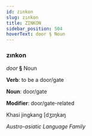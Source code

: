 ```yaml
---
id: zınkon
slug: zınkon
title: ZINKON
sidebar_position: 504
hoverText: door § Noun
---
```


### zınkon

*door* **§** Noun

**Verb**: to be a door/gate

**Noun**: door/gate

**Modifier**: door/gate-related

Khasi jingkang [dʒɪŋkaŋ

*Austro-asiatic Language Family*